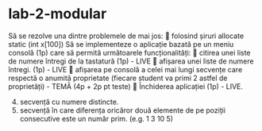# lab-2-modular

Să se rezolve una dintre problemele de mai jos:
 folosind șiruri allocate static (int x[100])
Să se implementeze o aplicație bazată pe un meniu consolă (1p) care să permită următoarele
funcționalități:
 citirea unei liste de numere întregi de la tastatură (1p) - LIVE
 afișarea unei liste de numere întregi. (1p) - LIVE
 afișarea pe consolă a celei mai lungi secvențe care respectă o anumită proprietate
(fiecare student va primi 2 astfel de proprietăți) - TEMĂ (4p + 2p pt teste)
 Închiderea aplicației (1p) - LIVE. 

4. secvență cu numere distincte.
5. secvență în care diferența oricăror două elemente de pe poziții consecutive este un
număr prim. (e.g. 1 3 10 5) 
